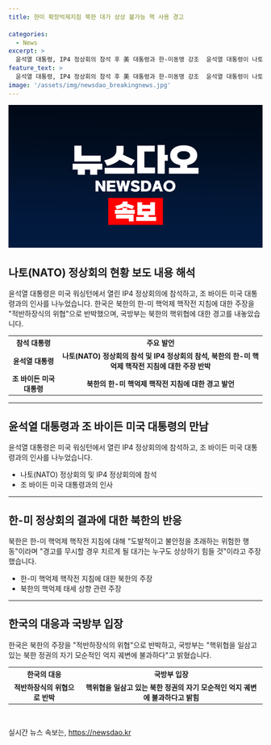 ```yaml
---
title: 한미 확장억제지침 북한 대가 상상 불가능 핵 사용 경고

categories:
  - News
excerpt: >
  윤석열 대통령, IP4 정상회의 참석 후 美 대통령과 한-미동맹 강조  윤석열 대통령이 나토 정상회의 참석 뒤, 조 바이든 미국 대통령과 한-미동맹을 강조하며 한반도 핵억제 핵작전 지침에 대해 도발적이고 불안정한 행동이라고 경고했다. 한국은 이에 적반하장식의 위협을 반박하며, 국방부는 북한의 핵억제 태세에 대응하기 위한 조치로 한-미동맹의 공동지침을 강조하고 북한의 무모한 행동에 맞섰다.
feature_text: >
  윤석열 대통령, IP4 정상회의 참석 후 美 대통령과 한-미동맹 강조  윤석열 대통령이 나토 정상회의 참석 뒤, 조 바이든 미국 대통령과 한-미동맹을 강조하며 한반도 핵억제 핵작전 지침에 대해 도발적이고 불안정한 행동이라고 경고했다. 한국은 이에 적반하장식의 위협을 반박하며, 국방부는 북한의 핵억제 태세에 대응하기 위한 조치로 한-미동맹의 공동지침을 강조하고 북한의 무모한 행동에 맞섰다.
image: '/assets/img/newsdao_breakingnews.jpg'
---
```


<p><img src="/assets/img/newsdao_breakingnews.jpg" alt="ontimetimes 속보" /></p>

<h2 data-ke-size="size26">나토(NATO) 정상회의 현황 보도 내용 해석</h2>

<p data-ke-size="size16">윤석열 대통령은 미국 워싱턴에서 열린 IP4 정상회의에 참석하고, 조 바이든 미국 대통령과의 인사를 나누었습니다. 한국은 북한의 한-미 핵억제 핵작전 지침에 대한 주장을 "적반하장식의 위협"으로 반박했으며, 국방부는 북한의 핵위협에 대한 경고를 내놓았습니다.</p>

<table>
  <tr>
    <th>참석 대통령</th>
    <th>주요 발언</th>
  </tr>
  <tr>
    <td style="text-align: center; height: 17px;"><b>윤석열 대통령</b></td>
    <td style="text-align: center; height: 17px;"><b>나토(NATO) 정상회의 참석 및 IP4 정상회의 참석, 북한의 한-미 핵억제 핵작전 지침에 대한 주장 반박</b></td>
  </tr>
  <tr>
    <td style="text-align: center; height: 17px;"><b>조 바이든 미국 대통령</b></td>
    <td style="text-align: center; height: 17px;"><b>북한의 한-미 핵억제 핵작전 지침에 대한 경고 발언</b></td>
  </tr>
</table>

<hr>

<h2 data-ke-size="size26">윤석열 대통령과 조 바이든 미국 대통령의 만남</h2>

<p data-ke-size="size16">윤석열 대통령은 미국 워싱턴에서 열린 IP4 정상회의에 참석하고, 조 바이든 미국 대통령과의 인사를 나누었습니다.</p>

<ul>
  <li>나토(NATO) 정상회의 및 IP4 정상회의에 참석</li>
  <li>조 바이든 미국 대통령과의 인사</li>
</ul>

<hr>

<h2 data-ke-size="size26">한-미 정상회의 결과에 대한 북한의 반응</h2>

<p data-ke-size="size16">북한은 한-미 핵억제 핵작전 지침에 대해 "도발적이고 불안정을 초래하는 위험한 행동"이라며 "경고를 무시할 경우 치르게 될 대가는 누구도 상상하기 힘들 것"이라고 주장했습니다.</p>

<ul>
  <li>한-미 핵억제 핵작전 지침에 대한 북한의 주장</li>
  <li>북한의 핵억제 태세 상향 관련 주장</li>
</ul>

<hr>

<h2 data-ke-size="size26">한국의 대응과 국방부 입장</h2>

<p data-ke-size="size16">한국은 북한의 주장을 "적반하장식의 위협"으로 반박하고, 국방부는 "핵위협을 일삼고 있는 북한 정권의 자기 모순적인 억지 궤변에 불과하다"고 밝혔습니다.</p>

<table>
  <tr>
    <th>한국의 대응</th>
    <th>국방부 입장</th>
  </tr>
  <tr>
    <td style="text-align: center; height: 17px;"><b>적반하장식의 위협으로 반박</b></td>
    <td style="text-align: center; height: 17px;"><b>핵위협을 일삼고 있는 북한 정권의 자기 모순적인 억지 궤변에 불과하다고 밝힘</b></td>
  </tr>
</table>

<p data-ke-size="size16">&nbsp;</p>
실시간 뉴스 속보는, <a href="https://newsdao.kr" rel="dofollow">https://newsdao.kr</a>


